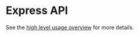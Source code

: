 # Express API

See the [high level usage overview][usage-overview-url] for more details.

[usage-overview-url]: USAGE-OVERVIEW.md